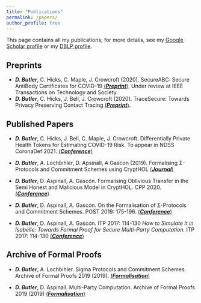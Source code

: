 ```yaml
---
title: "Publications"
permalink: /papers/
author_profile: true
---
```


This page contains all my publications; for more details, see my [Google Scholar profile](https://scholar.google.com/citations?user=b-9lOqgAAAAJ&hl=en) or my [DBLP profile](https://dblp.org/pers/hd/b/Butler_0002:David).

## Preprints

* ***D. Butler***, C. Hicks, C. Maple, J. Crowcroft (2020). SecureABC: Secure AntiBody Certificates for COVID-19 [(***Preprint***)](https://arxiv.org/pdf/2005.11833.pdf). Under review at IEEE Transactions on Technology and Society.
* ***D. Butler***, C. Hicks, J. Bell, J. Crowcroft (2020). TraceSecure: Towards Privacy Preserving Contact Tracing [(***Preprint***)](https://arxiv.org/pdf/2004.04059.pdf).

## Published Papers

* ***D. Butler***, C. Hicks, J. Bell, C. Maple, J. Crowcroft. Differentially Private Health Tokens for Estimating COVID-19 Risk. To appear in NDSS CoronaDef 2021. [(***Conference***)](https://arxiv.org/pdf/2006.14329.pdf)

* ***D. Butler***, A. Lochbihler, D. Apsinall, A Gascon (2019). Formalising Σ-Protocols and Commitment Schemes using CryptHOL [(***Journal***)](https://eprint.iacr.org/2019/1185.pdf)

* ***D. Butler***, D. Aspinall, A. Gascón. Formalising Oblivious Transfer in the Semi Honest and Malicious Model in CryptHOL. CPP 2020. [(***Conference***)](https://eprint.iacr.org/2019/1449.pdf)

* ***D. Butler***, D. Aspinall, A. Gascón. On the Formalisation of Σ-Protocols and Commitment Schemes. POST 2019: 175-196. [(***Conference***)](https://link.springer.com/chapter/10.1007/978-3-030-17138-4_8)

* ***D. Butler***, D. Aspinall, A. Gascón. ITP 2017: 114-130 *How to Simulate It in Isabelle: Towards Formal Proof for Secure Multi-Party Computation.* ITP 2017: 114-130 [(***Conference***)](https://arxiv.org/abs/1805.12482)

## Archive of Formal Proofs

* ***D. Butler***, A. Lochbihler. Sigma Protocols and Commitment Schemes. Archive of Formal Proofs 2019 (2019). [(***Formalisation***)](https://www.isa-afp.org/entries/Sigma_Commit_Crypto.html)

* ***D. Butler***, D. Aspinall. Multi-Party Computation. Archive of Formal Proofs 2019 (2019) [(***Formalisation***)](https://www.isa-afp.org/entries/Multi_Party_Computation.html)
